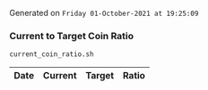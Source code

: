 Generated on `Friday 01-October-2021 at 19:25:09`

### Current to Target Coin Ratio
`current_coin_ratio.sh`

Date|Current|Target|Ratio
---|---|---|---
